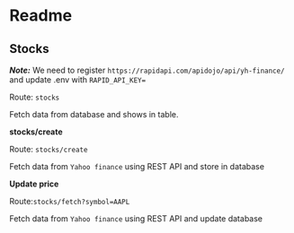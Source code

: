 # Readme #

## Stocks ##
***Note:*** We need to register `https://rapidapi.com/apidojo/api/yh-finance/` and update .env with `RAPID_API_KEY=`

Route: `stocks`

Fetch data from database and shows in table.


**stocks/create**

Route: `stocks/create`

Fetch data from `Yahoo finance` using REST API and store in database 


**Update price**

Route:`stocks/fetch?symbol=AAPL`

Fetch data from `Yahoo finance` using REST API and update database
